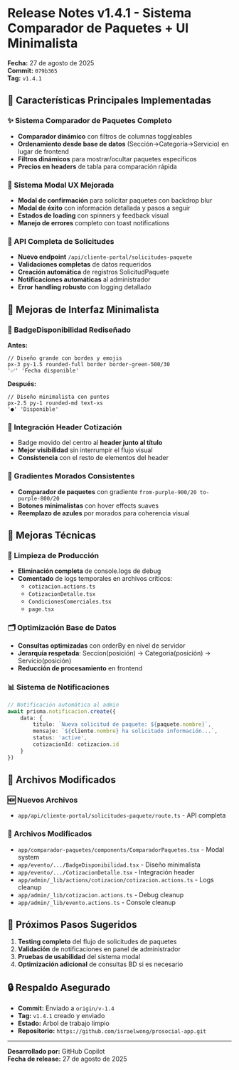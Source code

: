 # Release Notes v1.4.1 - Sistema Comparador de Paquetes + UI Minimalista

**Fecha:** 27 de agosto de 2025  
**Commit:** `079b365`  
**Tag:** `v1.4.1`

## 🎯 Características Principales Implementadas

### ✨ Sistema Comparador de Paquetes Completo
- **Comparador dinámico** con filtros de columnas toggleables
- **Ordenamiento desde base de datos** (Sección→Categoría→Servicio) en lugar de frontend
- **Filtros dinámicos** para mostrar/ocultar paquetes específicos
- **Precios en headers** de tabla para comparación rápida

### 🔄 Sistema Modal UX Mejorada
- **Modal de confirmación** para solicitar paquetes con backdrop blur
- **Modal de éxito** con información detallada y pasos a seguir
- **Estados de loading** con spinners y feedback visual
- **Manejo de errores** completo con toast notifications

### 🔗 API Completa de Solicitudes
- **Nuevo endpoint** `/api/cliente-portal/solicitudes-paquete`
- **Validaciones completas** de datos requeridos
- **Creación automática** de registros SolicitudPaquete
- **Notificaciones automáticas** al administrador
- **Error handling robusto** con logging detallado

## 🎨 Mejoras de Interfaz Minimalista

### 📍 BadgeDisponibilidad Rediseñado
**Antes:**
```tsx
// Diseño grande con bordes y emojis
px-3 py-1.5 rounded-full border border-green-500/30
'✅' 'Fecha disponible'
```

**Después:**
```tsx
// Diseño minimalista con puntos
px-2.5 py-1 rounded-md text-xs
'●' 'Disponible'
```

### 🎯 Integración Header Cotización
- Badge movido del centro al **header junto al título**
- **Mejor visibilidad** sin interrumpir el flujo visual
- **Consistencia** con el resto de elementos del header

### 🎨 Gradientes Morados Consistentes
- **Comparador de paquetes** con gradiente `from-purple-900/20 to-purple-800/20`
- **Botones minimalistas** con hover effects suaves
- **Reemplazo de azules** por morados para coherencia visual

## 🔧 Mejoras Técnicas

### 🧹 Limpieza de Producción
- **Eliminación completa** de console.logs de debug
- **Comentado** de logs temporales en archivos críticos:
  - `cotizacion.actions.ts`
  - `CotizacionDetalle.tsx`
  - `CondicionesComerciales.tsx`
  - `page.tsx`

### 🗂️ Optimización Base de Datos
- **Consultas optimizadas** con orderBy en nivel de servidor
- **Jerarquía respetada**: Seccion(posición) → Categoria(posición) → Servicio(posición)
- **Reducción de procesamiento** en frontend

### 📊 Sistema de Notificaciones
```typescript
// Notificación automática al admin
await prisma.notificacion.create({
    data: {
        titulo: `Nueva solicitud de paquete: ${paquete.nombre}`,
        mensaje: `${cliente.nombre} ha solicitado información...`,
        status: 'active',
        cotizacionId: cotizacion.id
    }
})
```

## 📂 Archivos Modificados

### 🆕 Nuevos Archivos
- `app/api/cliente-portal/solicitudes-paquete/route.ts` - API completa

### 🔄 Archivos Modificados
- `app/comparador-paquetes/components/ComparadorPaquetes.tsx` - Modal system
- `app/evento/.../BadgeDisponibilidad.tsx` - Diseño minimalista  
- `app/evento/.../CotizacionDetalle.tsx` - Integración header
- `app/admin/_lib/actions/cotizacion/cotizacion.actions.ts` - Logs cleanup
- `app/admin/_lib/cotizacion.actions.ts` - Debug cleanup
- `app/admin/_lib/evento.actions.ts` - Console cleanup

## 🚀 Próximos Pasos Sugeridos

1. **Testing completo** del flujo de solicitudes de paquetes
2. **Validación** de notificaciones en panel de administrador
3. **Pruebas de usabilidad** del sistema modal
4. **Optimización adicional** de consultas BD si es necesario

## 🔒 Respaldo Asegurado

- **Commit:** Enviado a `origin/v-1.4`
- **Tag:** `v1.4.1` creado y enviado
- **Estado:** Árbol de trabajo limpio
- **Repositorio:** `https://github.com/israelwong/prosocial-app.git`

---

**Desarrollado por:** GitHub Copilot  
**Fecha de release:** 27 de agosto de 2025
